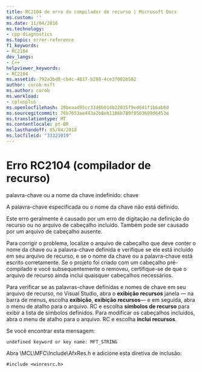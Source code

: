 ```yaml
---
title: RC2104 de erro do compilador de recurso | Microsoft Docs
ms.custom: ''
ms.date: 11/04/2016
ms.technology:
- cpp-diagnostics
ms.topic: error-reference
f1_keywords:
- RC2104
dev_langs:
- C++
helpviewer_keywords:
- RC2104
ms.assetid: 792a3bd8-cb4c-4817-b288-4ce37082b582
author: corob-msft
ms.author: corob
ms.workload:
- cplusplus
ms.openlocfilehash: 28beaad95cc33d8b014b22035f9ed641f1b6ab6d
ms.sourcegitcommit: 76b7653ae443a2b8eb1186b789f8503609d6453e
ms.translationtype: MT
ms.contentlocale: pt-BR
ms.lasthandoff: 05/04/2018
ms.locfileid: "33321019"
---
```

# <a name="resource-compiler-error-rc2104"></a>Erro RC2104 (compilador de recurso)
palavra-chave ou a nome da chave indefinido: chave  
  
 A palavra-chave especificada ou o nome da chave não está definido.  
  
 Este erro geralmente é causado por um erro de digitação na definição do recurso ou no arquivo de cabeçalho incluído. Também pode ser causado por um arquivo de cabeçalho ausente.  
  
 Para corrigir o problema, localize o arquivo de cabeçalho que deve conter o nome da chave ou a palavra-chave definida e verifique se ele está incluído em seu arquivo de recurso, e se o nome da chave ou a palavra-chave está escrito corretamente. Se o projeto foi criado com um cabeçalho pré-compilado e você subsequentemente o removeu, certifique-se de que o arquivo de recurso ainda inclui quaisquer cabeçalhos necessários.  
  
 Para verificar se as palavras-chave definidas e nomes de chave em seu arquivo de recurso, no Visual Studio, abra o **exibição recursos** janela — na barra de menus, escolha **exibição**, **exibição recursos**— e em seguida, abra o menu de atalho para o arquivo. RC e escolha **símbolos de recurso** para exibir a lista de símbolos definidos. Para modificar os cabeçalhos incluídos, abra o menu de atalho para o arquivo. RC e escolha **inclui recursos**.  
  
 Se você encontrar esta mensagem:  
  
```  
undefined keyword or key name: MFT_STRING   
```  
  
 Abra \MCL\MFC\Include\AfxRes.h e adicione esta diretiva de inclusão:  
  
```  
#include <winresrc.h>  
```